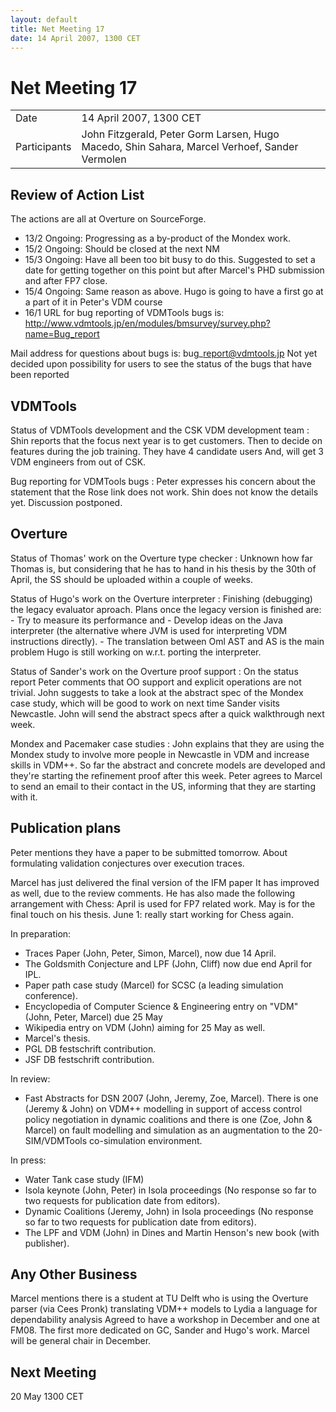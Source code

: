 ```yaml
---
layout: default
title: Net Meeting 17
date: 14 April 2007, 1300 CET
---
```


<script src="https://code.jquery.com/jquery-1.11.1.min.js">
</script>
<script src="/javascripts/edit.js"></script>
<script>setEditButonNm();</script>

# Net Meeting 17

|||
|---|---|
| Date | 14 April 2007, 1300 CET |
| Participants | John Fitzgerald, Peter Gorm Larsen, Hugo Macedo, Shin Sahara, Marcel Verhoef, Sander Vermolen |

Review of Action List
---------------------

The actions are all at Overture on SourceForge.

-   13/2 Ongoing: Progressing as a by-product of the Mondex work.
-   15/2 Ongoing: Should be closed at the next NM
-   15/3 Ongoing: Have all been too bit busy to do this. Suggested to
    set a date for getting together on this point but after Marcel's PHD
    submission and after FP7 close.
-   15/4 Ongoing: Same reason as above. Hugo is going to have a first go
    at a part of it in Peter's VDM course
-   16/1 URL for bug reporting of VDMTools bugs is:
    <http://www.vdmtools.jp/en/modules/bmsurvey/survey.php?name=Bug_report>

Mail address for questions about bugs is: bug\_report@vdmtools.jp Not
yet decided upon possibility for users to see the status of the bugs
that have been reported

VDMTools
--------

Status of VDMTools development and the CSK VDM development team
:   Shin reports that the focus next year is to get customers. Then to
    decide on features during the job training. They have 4 candidate
    users And, will get 3 VDM engineers from out of CSK.

Bug reporting for VDMTools bugs
:   Peter expresses his concern about the statement that the Rose link
    does not work. Shin does not know the details yet. Discussion
    postponed.

Overture
--------

Status of Thomas' work on the Overture type checker
:   Unknown how far Thomas is, but considering that he has to hand in
    his thesis by the 30th of April, the SS should be uploaded within a
    couple of weeks.

Status of Hugo's work on the Overture interpreter
:   Finishing (debugging) the legacy evaluator aproach. Plans once the
    legacy version is finished are:
    -   Try to measure its performance and
    -   Develop ideas on the Java interpreter (the alternative where JVM
        is used for interpreting VDM instructions directly).
    -   The translation between Oml AST and AS is the main problem Hugo
        is still working on w.r.t. porting the interpreter.

<!-- -->

Status of Sander's work on the Overture proof support
:   On the status report Peter comments that OO support and explicit
    operations are not trivial. John suggests to take a look at the
    abstract spec of the Mondex case study, which will be good to work
    on next time Sander visits Newcastle. John will send the abstract
    specs after a quick walkthrough next week.

<!-- -->

Mondex and Pacemaker case studies
:   John explains that they are using the Mondex study to involve more
    people in Newcastle in VDM and increase skills in VDM++. So far the
    abstract and concrete models are developed and they're starting the
    refinement proof after this week. Peter agrees to Marcel to send an
    email to their contact in the US, informing that they are starting
    with it.

Publication plans
-----------------

Peter mentions they have a paper to be submitted tomorrow. About
formulating validation conjectures over execution traces.

Marcel has just delivered the final version of the IFM paper It has
improved as well, due to the review comments. He has also made the
following arrangement with Chess: April is used for FP7 related work.
May is for the final touch on his thesis. June 1: really start working
for Chess again.

In preparation:

-   Traces Paper (John, Peter, Simon, Marcel), now due 14 April.
-   The Goldsmith Conjecture and LPF (John, Cliff) now due end April for
    IPL.
-   Paper path case study (Marcel) for SCSC (a leading simulation
    conference).
-   Encyclopedia of Computer Science & Engineering entry on "VDM" (John,
    Peter, Marcel) due 25 May
-   Wikipedia entry on VDM (John) aiming for 25 May as well.
-   Marcel's thesis.
-   PGL DB festschrift contribution.
-   JSF DB festschrift contribution.

In review:

-   Fast Abstracts for DSN 2007 (John, Jeremy, Zoe, Marcel). There is
    one (Jeremy & John) on VDM++ modelling in support of access control
    policy negotiation in dynamic coalitions and there is one (Zoe, John
    & Marcel) on fault modelling and simulation as an augmentation to
    the 20-SIM/VDMTools co-simulation environment.

In press:

-   Water Tank case study (IFM)
-   Isola keynote (John, Peter) in Isola proceedings (No response so far
    to two requests for publication date from editors).
-   Dynamic Coalitions (Jeremy, John) in Isola proceedings (No response
    so far to two requests for publication date from editors).
-   The LPF and VDM (John) in Dines and Martin Henson's new book (with
    publisher).

Any Other Business
------------------

Marcel mentions there is a student at TU Delft who is using the Overture
parser (via Cees Pronk) translating VDM++ models to Lydia a language for
dependability analysis Agreed to have a workshop in December and one at
FM08. The first more dedicated on GC, Sander and Hugo's work. Marcel
will be general chair in December.

Next Meeting
------------

20 May 1300 CET

   <div id="edit_page_div"></div>